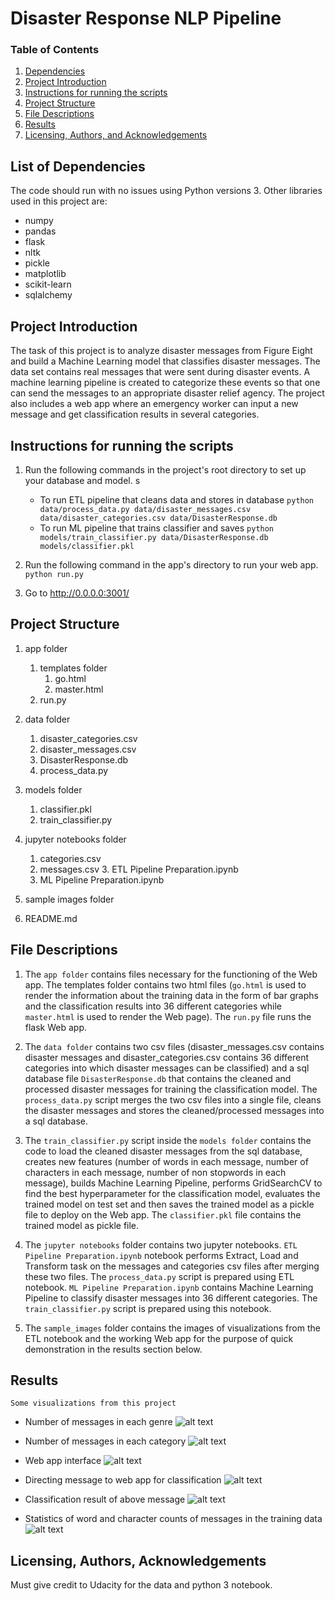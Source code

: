 # Disaster Response NLP Pipeline 

### Table of Contents
1. [Dependencies](#dependency)
2. [Project Introduction](#introduction)
3. [Instructions for running the scripts](#instructions)
4. [Project Structure](#structure)
5. [File Descriptions](#files)
6. [Results](#results)
7. [Licensing, Authors, and Acknowledgements](#licensing)

## List of Dependencies<a name="dependency"></a>
The code should run with no issues using Python versions 3.
Other libraries used in this project are:
- numpy
- pandas
- flask
- nltk
- pickle
- matplotlib
- scikit-learn
- sqlalchemy

## Project Introduction<a name="introduction"></a>
The task of this project is to analyze disaster messages from Figure Eight and build a Machine Learning model that classifies disaster messages. The data set contains real messages that were sent during disaster events. A machine learning pipeline is created to categorize these events so that one can send the messages to an appropriate disaster relief agency. The project also includes a web app where an emergency worker can input a new message and get classification results in several categories.

## Instructions for running the scripts<a name="instructions"></a>
1. Run the following commands in the project's root directory to set up your database and model.
s
    - To run ETL pipeline that cleans data and stores in database
        `python data/process_data.py data/disaster_messages.csv data/disaster_categories.csv data/DisasterResponse.db`
    - To run ML pipeline that trains classifier and saves
        `python models/train_classifier.py data/DisasterResponse.db models/classifier.pkl`
        
2. Run the following command in the app's directory to run your web app.
    `python run.py`

3. Go to http://0.0.0.0:3001/

## Project Structure <a name="structure"></a>
1. app folder
	1. templates folder
		1. go.html
		2. master.html
	2. run.py

2. data folder
	1. disaster_categories.csv
	2. disaster_messages.csv
	3. DisasterResponse.db
	4. process_data.py

3. models folder
	1. classifier.pkl
	2. train_classifier.py

4. jupyter notebooks folder
	1. categories.csv
	2. messages.csv
     	3. ETL Pipeline Preparation.ipynb
	4. ML Pipeline Preparation.ipynb

5. sample images folder

6. README.md

## File Descriptions <a name="files"></a>
1. The `app folder` contains files necessary for the functioning of the Web app. The templates folder contains two html files (`go.html` is used to render the information about the training data in the form of bar graphs and the classification results into 36 different categories while `master.html` is used to render the Web page). The `run.py` file runs the flask Web app. 

2. The `data folder` contains two csv files (disaster_messages.csv contains disaster messages and disaster_categories.csv contains 36 different categories into which disaster messages can be classified) and a sql database file `DisasterResponse.db` that contains the cleaned and processed disaster messages for training the classification model. The `process_data.py` script merges the two csv files into a single file, cleans the disaster messages and stores the cleaned/processed messages into a sql database.

3. The `train_classifier.py` script inside the `models folder` contains the code to load the cleaned disaster messages from the sql database, creates new features (number of words in each message, number of characters in each message, number of non stopwords in each message), builds Machine Learning Pipeline, performs GridSearchCV to find the best hyperparameter for the classification model, evaluates the trained model on test set and then saves the trained model as a pickle file to deploy on the Web app. The `classifier.pkl` file contains the trained model as pickle file.

4. The `jupyter notebooks` folder contains two jupyter notebooks. `ETL Pipeline Preparation.ipynb` notebook performs Extract, Load and Transform task on the messages and categories csv files after merging these two files. The `process_data.py` script is prepared using ETL notebook. `ML Pipeline Preparation.ipynb` contains Machine Learning Pipeline to classify disaster messages into 36 different categories. The `train_classifier.py` script is prepared using this notebook. 

5. The `sample_images` folder contains the images of visualizations from the ETL notebook and the working Web app for the purpose of quick demonstration in the results section below.

## Results<a name="results"></a>
`Some visualizations from this project`

- Number of messages in each genre
![alt text](https://github.com/Ankit-Kumar-Saini/Disaster-Response-NLP-Pipeline/blob/main/sample%20images/message_genre.PNG) 

- Number of messages in each category
![alt text](https://github.com/Ankit-Kumar-Saini/Disaster-Response-NLP-Pipeline/blob/main/sample%20images/categories.PNG) 

- Web app interface
![alt text](https://github.com/Ankit-Kumar-Saini/Disaster-Response-NLP-Pipeline/blob/main/sample%20images/web%20app%20interface.PNG) 

- Directing message to web app for classification
![alt text](https://github.com/Ankit-Kumar-Saini/Disaster-Response-NLP-Pipeline/blob/main/sample%20images/message.PNG) 

- Classification result of above message
![alt text](https://github.com/Ankit-Kumar-Saini/Disaster-Response-NLP-Pipeline/blob/main/sample%20images/message_classification.PNG) 

- Statistics of word and character counts of messages in the training data
![alt text](https://github.com/Ankit-Kumar-Saini/Disaster-Response-NLP-Pipeline/blob/main/sample%20images/stats.PNG) 

## Licensing, Authors, Acknowledgements<a name="licensing"></a>
Must give credit to Udacity for the data and python 3 notebook.




